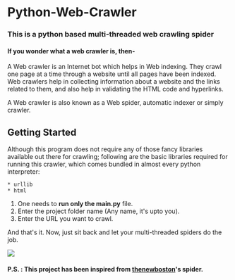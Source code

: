# Python-Web-Crawler
### This is a python based multi-threaded web crawling spider
#### If you wonder what a web crawler is, then-
A Web crawler is an Internet bot which helps in Web indexing. They crawl one page at a time through a website until all pages have been indexed. Web crawlers help in collecting information about a website and the links related to them, and also help in validating the HTML code and hyperlinks.

A Web crawler is also known as a Web spider, automatic indexer or simply crawler.

## Getting Started
Although this program does not require any of those fancy libraries available out there for crawling; following are the basic libraries required for running this crawler, which comes bundled in almost every python interpreter:
```
* urllib
* html
```

1. One needs to **run only the main.py** file.
2. Enter the project folder name (Any name, it's upto you).
3. Enter the URL you want to crawl.

And that's it.
Now, just sit back and let your multi-threaded spiders do the job.


![](https://smartproxy.com/wp-content/uploads/2019/10/Web-Crawling-vs-scraping.svg)

#### P.S. : This project has been inspired from [thenewboston](https://www.youtube.com/playlist?list=PL6gx4Cwl9DGA8Vys-f48mAH9OKSUyav0q)'s spider.
